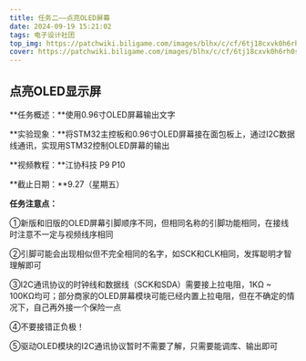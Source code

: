 ```yaml
---
title: 任务二——点亮OLED屏幕
date: 2024-09-19 15:21:02
tags: 电子设计社团
top_img: https://patchwiki.biligame.com/images/blhx/c/cf/6tj18cxvk0h6rh0s3l2nczv8zggspm1.png
cover: https://patchwiki.biligame.com/images/blhx/c/cf/6tj18cxvk0h6rh0s3l2nczv8zggspm1.png
---
```


## 点亮OLED显示屏

**任务概述：**使用0.96寸OLED屏幕输出文字

**实验现象：**将STM32主控板和0.96寸OLED屏幕接在面包板上，通过I2C数据线通讯，实现用STM32控制OLED屏幕的输出

**视频教程：**江协科技 P9 P10

**截止日期：**9.27（星期五）

**任务注意点：**

①新版和旧版的OLED屏幕引脚顺序不同，但相同名称的引脚功能相同，在接线时注意不一定与视频线序相同

②引脚可能会出现相似但不完全相同的名字，如SCK和CLK相同，发挥聪明才智理解即可

③I2C通讯协议的时钟线和数据线（SCK和SDA）需要接上拉电阻，1KΩ ~ 100KΩ均可；部分商家的OLED屏幕模块可能已经内置上拉电阻，但在不确定的情况下，自己再外接一个保险一点

④不要接错正负极！

⑤驱动OLED模块的I2C通讯协议暂时不需要了解，只需要能调库、输出即可
